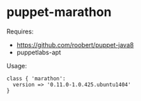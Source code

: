 # puppet-marathon

Requires:

 * https://github.com/roobert/puppet-java8
 * puppetlabs-apt

Usage:

```
class { 'marathon':
  version => '0.11.0-1.0.425.ubuntu1404'
}
```

